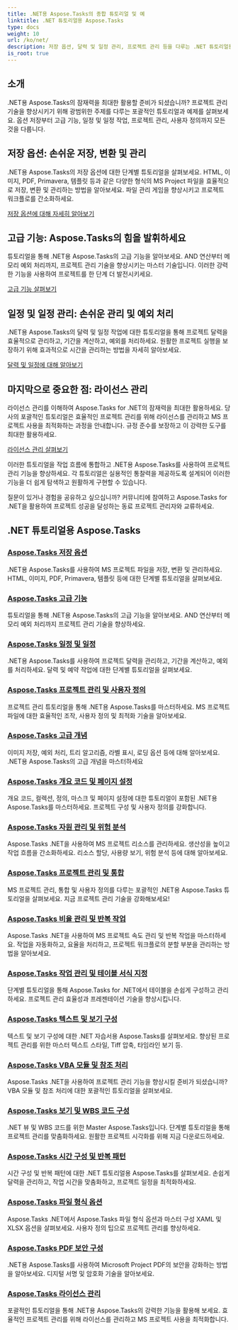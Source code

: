 ```yaml
---
title: .NET용 Aspose.Tasks의 종합 튜토리얼 및 예
linktitle: .NET 튜토리얼용 Aspose.Tasks
type: docs
weight: 10
url: /ko/net/
description: 저장 옵션, 달력 및 일정 관리, 프로젝트 관리 등을 다루는 .NET 튜토리얼용 Aspose.Tasks를 살펴보세요. 프로젝트 관리 기술을 향상하세요.
is_root: true
---
```

## 소개

.NET용 Aspose.Tasks의 잠재력을 최대한 활용할 준비가 되셨습니까? 프로젝트 관리 기술을 향상시키기 위해 광범위한 주제를 다루는 포괄적인 튜토리얼과 예제를 살펴보세요. 옵션 저장부터 고급 기능, 일정 및 일정 작업, 프로젝트 관리, 사용자 정의까지 모든 것을 다룹니다.

## 저장 옵션: 손쉬운 저장, 변환 및 관리 
.NET용 Aspose.Tasks의 저장 옵션에 대한 단계별 튜토리얼을 살펴보세요. HTML, 이미지, PDF, Primavera, 템플릿 등과 같은 다양한 형식의 MS Project 파일을 효율적으로 저장, 변환 및 관리하는 방법을 알아보세요. 파일 관리 게임을 향상시키고 프로젝트 워크플로를 간소화하세요.

[저장 옵션에 대해 자세히 알아보기](./saving-options/)

##  고급 기능: Aspose.Tasks의 힘을 발휘하세요 
튜토리얼을 통해 .NET용 Aspose.Tasks의 고급 기능을 알아보세요. AND 연산부터 메모리 예외 처리까지, 프로젝트 관리 기술을 향상시키는 마스터 기술입니다. 이러한 강력한 기능을 사용하여 프로젝트를 한 단계 더 발전시키세요.

[고급 기능 살펴보기](./advanced-features/)

##  일정 및 일정 관리: 손쉬운 관리 및 예외 처리 
.NET용 Aspose.Tasks의 달력 및 일정 작업에 대한 튜토리얼을 통해 프로젝트 달력을 효율적으로 관리하고, 기간을 계산하고, 예외를 처리하세요. 원활한 프로젝트 실행을 보장하기 위해 효과적으로 시간을 관리하는 방법을 자세히 알아보세요.

[달력 및 일정에 대해 알아보기](./calendar-scheduling/)


##  마지막으로 중요한 점: 라이선스 관리 
라이선스 관리를 이해하여 Aspose.Tasks for .NET의 잠재력을 최대한 활용하세요. 당사의 포괄적인 튜토리얼은 효율적인 프로젝트 관리를 위해 라이선스를 관리하고 MS 프로젝트 사용을 최적화하는 과정을 안내합니다. 규정 준수를 보장하고 이 강력한 도구를 최대한 활용하세요.

[라이선스 관리 살펴보기](./license-management/)


이러한 튜토리얼을 작업 흐름에 통합하고 .NET용 Aspose.Tasks를 사용하여 프로젝트 관리 기능을 향상하세요. 각 튜토리얼은 실용적인 통찰력을 제공하도록 설계되어 이러한 기능을 더 쉽게 탐색하고 원활하게 구현할 수 있습니다.

질문이 있거나 경험을 공유하고 싶으십니까? 커뮤니티에 참여하고 Aspose.Tasks for .NET을 활용하여 프로젝트 성공을 달성하는 동료 프로젝트 관리자와 교류하세요.

## .NET 튜토리얼용 Aspose.Tasks
### [Aspose.Tasks 저장 옵션](./saving-options/)
.NET용 Aspose.Tasks를 사용하여 MS 프로젝트 파일을 저장, 변환 및 관리하세요. HTML, 이미지, PDF, Primavera, 템플릿 등에 대한 단계별 튜토리얼을 살펴보세요.
### [Aspose.Tasks 고급 기능](./advanced-features/)
튜토리얼을 통해 .NET용 Aspose.Tasks의 고급 기능을 알아보세요. AND 연산부터 메모리 예외 처리까지 프로젝트 관리 기술을 향상하세요.
### [Aspose.Tasks 일정 및 일정](./calendar-scheduling/)
.NET용 Aspose.Tasks를 사용하여 프로젝트 달력을 관리하고, 기간을 계산하고, 예외를 처리하세요. 달력 및 예약 작업에 대한 단계별 튜토리얼을 살펴보세요.
### [Aspose.Tasks 프로젝트 관리 및 사용자 정의](./tasks-project-management/)
프로젝트 관리 튜토리얼을 통해 .NET용 Aspose.Tasks를 마스터하세요. MS 프로젝트 파일에 대한 효율적인 조작, 사용자 정의 및 최적화 기술을 알아보세요.
### [Aspose.Tasks 고급 개념](./advanced-concepts/)
이미지 저장, 예외 처리, 트리 알고리즘, 라벨 표시, 로딩 옵션 등에 대해 알아보세요. .NET용 Aspose.Tasks의 고급 개념을 마스터하세요
### [Aspose.Tasks 개요 코드 및 페이지 설정](./outline-code-page-settings/)
개요 코드, 컬렉션, 정의, 마스크 및 페이지 설정에 대한 튜토리얼이 포함된 .NET용 Aspose.Tasks를 마스터하세요. 프로젝트 구성 및 사용자 정의를 강화합니다.
### [Aspose.Tasks 자원 관리 및 위험 분석](./resource-risk-analysis/)
Aspose.Tasks .NET을 사용하여 MS 프로젝트 리소스를 관리하세요. 생산성을 높이고 작업 흐름을 간소화하세요. 리소스 할당, 사용량 보기, 위험 분석 등에 대해 알아보세요.
### [Aspose.Tasks 프로젝트 관리 및 통합](./project-management-integration/)
MS 프로젝트 관리, 통합 및 사용자 정의를 다루는 포괄적인 .NET용 Aspose.Tasks 튜토리얼을 살펴보세요. 지금 프로젝트 관리 기술을 강화해보세요!
### [Aspose.Tasks 비율 관리 및 반복 작업](./rate-recurring-tasks/)
Aspose.Tasks .NET을 사용하여 MS 프로젝트 속도 관리 및 반복 작업을 마스터하세요. 작업을 자동화하고, 요율을 처리하고, 프로젝트 워크플로의 분할 부분을 관리하는 방법을 알아보세요.
### [Aspose.Tasks 작업 관리 및 테이블 서식 지정](./task-table-management/)
단계별 튜토리얼을 통해 Aspose.Tasks for .NET에서 테이블을 손쉽게 구성하고 관리하세요. 프로젝트 관리 효율성과 프레젠테이션 기술을 향상시킵니다.
### [Aspose.Tasks 텍스트 및 보기 구성](./text-view-configuration/)
텍스트 및 보기 구성에 대한 .NET 자습서용 Aspose.Tasks를 살펴보세요. 향상된 프로젝트 관리를 위한 마스터 텍스트 스타일, Tiff 압축, 타임라인 보기 등.
### [Aspose.Tasks VBA 모듈 및 참조 처리](./vba-module-reference/)
Aspose.Tasks .NET을 사용하여 프로젝트 관리 기능을 향상시킬 준비가 되셨습니까? VBA 모듈 및 참조 처리에 대한 포괄적인 튜토리얼을 살펴보세요.
### [Aspose.Tasks 보기 및 WBS 코드 구성](./view-wbs-code-configuration/)
.NET 뷰 및 WBS 코드를 위한 Master Aspose.Tasks입니다. 단계별 튜토리얼을 통해 프로젝트 관리를 맞춤화하세요. 원활한 프로젝트 시각화를 위해 지금 다운로드하세요.
### [Aspose.Tasks 시간 구성 및 반복 패턴](./time-recurrence-configuration/)
시간 구성 및 반복 패턴에 대한 .NET 튜토리얼용 Aspose.Tasks를 살펴보세요. 손쉽게 달력을 관리하고, 작업 시간을 맞춤화하고, 프로젝트 일정을 최적화하세요.
### [Aspose.Tasks 파일 형식 옵션](./file-format-options/)
Aspose.Tasks .NET에서 Aspose.Tasks 파일 형식 옵션과 마스터 구성 XAML 및 XLSX 옵션을 살펴보세요. 사용자 정의 팁으로 프로젝트 관리를 향상하세요.
### [Aspose.Tasks PDF 보안 구성](./pdf-security-configuration/)
.NET용 Aspose.Tasks를 사용하여 Microsoft Project PDF의 보안을 강화하는 방법을 알아보세요. 디지털 서명 및 암호화 기술을 알아보세요.
### [Aspose.Tasks 라이선스 관리](./license-management/)
포괄적인 튜토리얼을 통해 .NET용 Aspose.Tasks의 강력한 기능을 활용해 보세요. 효율적인 프로젝트 관리를 위해 라이선스를 관리하고 MS 프로젝트 사용을 최적화합니다.